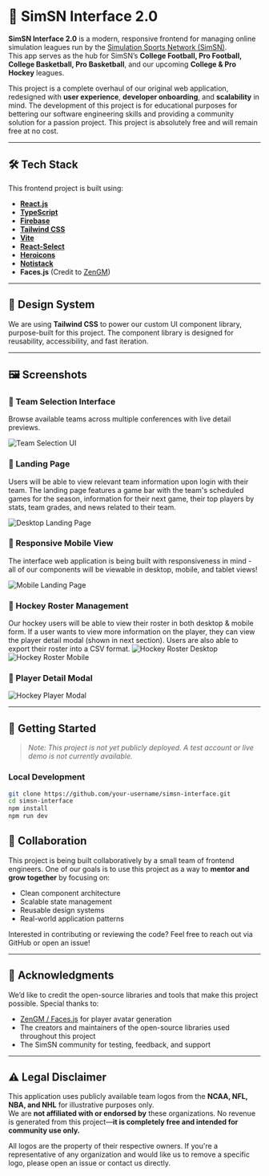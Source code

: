 # 🏈 SimSN Interface 2.0

**SimSN Interface 2.0** is a modern, responsive frontend for managing online simulation leagues run by the [Simulation Sports Network (SimSN)](https://www.simulationsports.net).  
This app serves as the hub for SimSN’s **College Football, Pro Football, College Basketball, Pro Basketball**, and our upcoming **College & Pro Hockey** leagues.

This project is a complete overhaul of our original web application, redesigned with **user experience**, **developer onboarding**, and **scalability** in mind. The development of this project is for educational purposes for bettering our software engineering skills and providing a community solution for a passion project. This project is absolutely free and will remain free at no cost.

---

## 🛠 Tech Stack

This frontend project is built using:

- [**React.js**](https://react.dev/)
- [**TypeScript**](https://www.typescriptlang.org/)
- [**Firebase**](https://firebase.google.com/)
- [**Tailwind CSS**](https://tailwindcss.com/)
- [**Vite**](https://vite.dev/)
- [**React-Select**](https://react-select.com/home)
- [**Heroicons**](https://heroicons.com/)
- [**Notistack**](https://notistack.com/)
- **Faces.js** (Credit to [ZenGM](https://github.com/zen-development/zen-gm))

---

## 🎨 Design System

We are using **Tailwind CSS** to power our custom UI component library, purpose-built for this project. The component library is designed for reusability, accessibility, and fast iteration.

---

## 🖼 Screenshots

### 🔘 Team Selection Interface

Browse available teams across multiple conferences with live detail previews.

![Team Selection UI](./screenshots/available_teams.png)

### 📅 Landing Page

Users will be able to view relevant team information upon login with their team. The landing page features a game bar with the team's scheduled games for the season, information for their next game, their top players by stats, team grades, and news related to their team.

![Desktop Landing Page](./screenshots/landing_page_desktop.png)

### 📱 Responsive Mobile View

The interface web application is being built with responsiveness in mind - all of our components will be viewable in desktop, mobile, and tablet views!

![Mobile Landing Page](./screenshots/landing_page_mobile.png)

### 🏒 Hockey Roster Management

Our hockey users will be able to view their roster in both desktop & mobile form. If a user wants to view more information on the player, they can view the player detail modal (shown in next section). Users are also able to export their roster into a CSV format.
![Hockey Roster Desktop](./screenshots/hockey_roster_desktop.png)
![Hockey Roster Mobile](./screenshots/hockey_roster_mobile.png)

### 👤 Player Detail Modal

![Hockey Player Modal](./screenshots/player_modal.png)

---

## 🚀 Getting Started

> _Note: This project is not yet publicly deployed. A test account or live demo is not currently available._

### Local Development

```bash
git clone https://github.com/your-username/simsn-interface.git
cd simsn-interface
npm install
npm run dev
```

## 🤝 Collaboration

This project is being built collaboratively by a small team of frontend engineers. One of our goals is to use this project as a way to **mentor and grow together** by focusing on:

- Clean component architecture
- Scalable state management
- Reusable design systems
- Real-world application patterns

Interested in contributing or reviewing the code? Feel free to reach out via GitHub or open an issue!

---

## 🙏 Acknowledgments

We’d like to credit the open-source libraries and tools that make this project possible. Special thanks to:

- [ZenGM / Faces.js](https://github.com/zen-development/zen-gm) for player avatar generation
- The creators and maintainers of the open-source libraries used throughout this project
- The SimSN community for testing, feedback, and support

---

## ⚠️ Legal Disclaimer

This application uses publicly available team logos from the **NCAA, NFL, NBA, and NHL** for illustrative purposes only.  
We are **not affiliated with or endorsed by** these organizations. No revenue is generated from this project—**it is completely free and intended for community use only.**

All logos are the property of their respective owners. If you're a representative of any organization and would like us to remove a specific logo, please open an issue or contact us directly.
